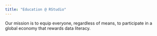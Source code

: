 ```yaml
---
title: "Education @ RStudio"
---
```


Our mission is to equip everyone, regardless of means, to participate in a global economy that rewards data literacy.
